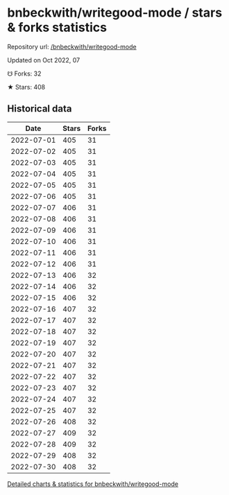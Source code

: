 # bnbeckwith/writegood-mode / stars & forks statistics

Repository url: [/bnbeckwith/writegood-mode](https://github.com/bnbeckwith/writegood-mode)

Updated on Oct 2022, 07

☋ Forks: 32

★ Stars: 408

## Historical data
| Date | Stars | Forks |
|------|-------|-------|
| 2022-07-01 | 405 | 31 | 
| 2022-07-02 | 405 | 31 | 
| 2022-07-03 | 405 | 31 | 
| 2022-07-04 | 405 | 31 | 
| 2022-07-05 | 405 | 31 | 
| 2022-07-06 | 405 | 31 | 
| 2022-07-07 | 406 | 31 | 
| 2022-07-08 | 406 | 31 | 
| 2022-07-09 | 406 | 31 | 
| 2022-07-10 | 406 | 31 | 
| 2022-07-11 | 406 | 31 | 
| 2022-07-12 | 406 | 31 | 
| 2022-07-13 | 406 | 32 | 
| 2022-07-14 | 406 | 32 | 
| 2022-07-15 | 406 | 32 | 
| 2022-07-16 | 407 | 32 | 
| 2022-07-17 | 407 | 32 | 
| 2022-07-18 | 407 | 32 | 
| 2022-07-19 | 407 | 32 | 
| 2022-07-20 | 407 | 32 | 
| 2022-07-21 | 407 | 32 | 
| 2022-07-22 | 407 | 32 | 
| 2022-07-23 | 407 | 32 | 
| 2022-07-24 | 407 | 32 | 
| 2022-07-25 | 407 | 32 | 
| 2022-07-26 | 408 | 32 | 
| 2022-07-27 | 409 | 32 | 
| 2022-07-28 | 409 | 32 | 
| 2022-07-29 | 408 | 32 | 
| 2022-07-30 | 408 | 32 | 


[Detailed charts & statistics for bnbeckwith/writegood-mode](https://reviewgithub.com/rep/bnbeckwith/writegood-mode)
